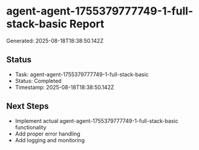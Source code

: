 # agent-agent-1755379777749-1-full-stack-basic Report

Generated: 2025-08-18T18:38:50.142Z

## Status
- Task: agent-agent-1755379777749-1-full-stack-basic
- Status: Completed
- Timestamp: 2025-08-18T18:38:50.142Z

## Next Steps
- Implement actual agent-agent-1755379777749-1-full-stack-basic functionality
- Add proper error handling
- Add logging and monitoring
